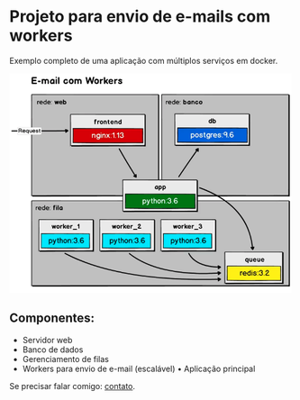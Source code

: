# Projeto para envio de e-mails com workers 

Exemplo completo de uma aplicação com múltiplos serviços em docker.

![Demo](readme_images/workers.png)

## Componentes:
* Servidor web
* Banco de dados
* Gerenciamento de filas
* Workers para envio de e-mail (escalável) • Aplicação principal

Se precisar falar comigo:
[contato](https://www.fabioaraujo.info/).